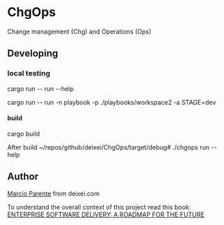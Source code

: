 # ChgOps
Change management (Chg) and Operations (Ops)

## Developing

### local testing
cargo run -- run --help

cargo run -- run -n playbook -p ./playbooks/workspace2 -a STAGE=dev

#### build

cargo build

After build ~/repos/github/deixei/ChgOps/target/debug# ./chgops run --help

## Author

[Marcio Parente](https://github.com/deixei) from deixei.com

To understand the overall context of this project read this book: [ENTERPRISE SOFTWARE DELIVERY: A ROADMAP FOR THE FUTURE](https://www.amazon.de/-/en/Marcio-Parente/dp/B0CXTJZJ2X/)
